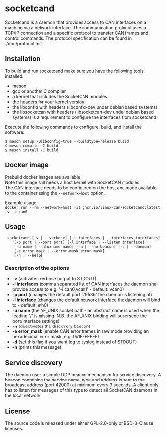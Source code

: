 socketcand
==========

Socketcand is a daemon that provides access to CAN interfaces on a machine via a network interface. The communication protocol uses a TCP/IP connection and a specific protocol to transfer CAN frames and control commands. The protocol specification can be found in ./doc/protocol.md.

Installation
------------

To build and run socketcand make sure you have the following tools installed:

* meson
* gcc or another C compiler
* a kernel that includes the SocketCAN modules
* the headers for your kernel version
* the libconfig with headers (libconfig-dev under debian based systems)
* the libsocketcan with headers (libsocketcan-dev under debian based systems) is a requirement to configure the interfaces from socketcand

Execute the following commands to configure, build, and install the software:

    $ meson setup -Dlibconfig=true --buildtype=release build
    $ meson compile -C build
    $ meson install -C build

Docker image
------------
Prebuild docker images are available.  
Note this image still needs a host kernel with SocketCAN modules.  
The CAN interface needs to be configured on the host and made available to the container using the `--network=host` option.  
  
Example usage:  
`docker run --rm --network=host -it ghcr.io/linux-can/socketcand:latest -v -i can0`

Usage
-----

     socketcand [-v | --verbose] [-i interfaces | --interfaces interfaces]
		[-p port | --port port] [-l interface | --listen interface]
		[-u name | --afuxname name] [-n | --no-beacon] [-d | --daemon]
		[-e error_mask | --error-mask error_mask]
		[-h | --help]

### Description of the options
* **-v** (activates verbose output to STDOUT)
* **-i interfaces** (comma separated list of CAN interfaces the daemon shall provide access to e.g. '-i can0,vcan1' - default: vcan0)
* **-p port** (changes the default port '29536' the daemon is listening at)
* **-l interface** (changes the default network interface the daemon will bind to - default: eth0)
* **-u name** (the AF_UNIX socket path - an abstract name is used when the leading '/' is missing. N.B. the AF_UNIX binding will supersede the port/interface settings)
* **-n** (deactivates the discovery beacon)
* **-e error_mask** (enable CAN error frames in raw mode providing an hexadecimal error mask, e.g: 0x1FFFFFFF)
* **-d** (set this flag if you want log to syslog instead of STDOUT)
* **-h** (prints this message)

Service discovery
-----------------

The daemon uses a simple UDP beacon mechanism for service discovery. A beacon containing the service name, type and address is sent to the broadcast address (port 42000) at minimum every 3 seconds. A client only has to listen for messages of this type to detect all SocketCAN daemons in the local network.

License
-------

The source code is released under either GPL-2.0-only or BSD-3-Clause licenses.
